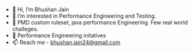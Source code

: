 - 👋 Hi, I’m Bhushan Jain
- 👀 I’m interested in Performance Engineering and Testing.
- 🌱 PMD custom ruleset, java performance Engineering. Few real world challeges. 
- 💞️ Performance Engineering initatives
- 📫 Reach me - bhushan.jain24@gmail.com

<!---
bhushanjain01-perf/bhushanjain01-perf is a ✨ special ✨ repository because its `README.md` (this file) appears on your GitHub profile.
You can click the Preview link to take a look at your changes.
--->

